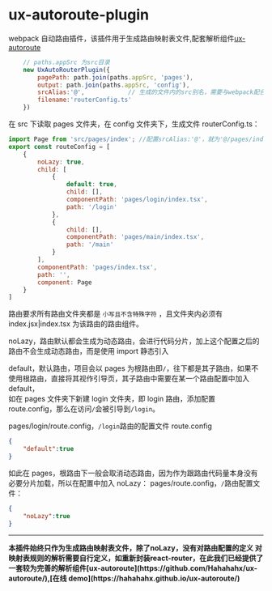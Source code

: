# ux-autoroute-plugin

webpack 自动路由插件，该插件用于生成路由映射表文件,配套解析组件[ux-autoroute](https://github.com/Hahahahx/ux-autoroute/)

```Javascript
    // paths.appSrc 为src目录
    new UxAutoRouterPlugin({
        pagePath: path.join(paths.appSrc, 'pages'),
        output: path.join(paths.appSrc, 'config'),
        srcAlias:'@',            // 生成的文件内的src别名，需要与webpack配合，如果不加这个配置默认为src
        filename:'routerConfig.ts'
    })

```

在 src 下读取 pages 文件夹，在 config 文件夹下，生成文件 routerConfig.ts：

```Javascript
import Page from 'src/pages/index'; //配置srcAlias:'@'，就为'@/pages/index'
export const routeConfig = [
    {
        noLazy: true,
        child: [
            {
                default: true,
                child: [],
                componentPath: 'pages/login/index.tsx',
                path: '/login'
            },
            {
                child: [],
                componentPath: 'pages/main/index.tsx',
                path: '/main'
            }
        ],
        componentPath: 'pages/index.tsx',
        path: '',
        component: Page
    }
]
```

路由要求所有路由文件夹都是 `小写且不含特殊字符` ，且文件夹内必须有 index.jsx|index.tsx 为该路由的路由组件。

noLazy，路由默认都会生成为动态路由，会进行代码分片，加上这个配置之后的路由不会生成动态路由，而是使用 import 静态引入

default，默认路由，项目会以 pages 为根路由即`/`，往下都是其子路由，如果不使用根路由，直接将其视作引导页，其子路由中需要在某一个路由配置中加入 default，<br/>
如在 pages 文件夹下新建 login 文件夹，即 login 路由，添加配置 route.config，那么在访问`/`会被引导到`/login`。

pages/login/route.config，`/login`路由的配置文件 route.config

```Json
{
    "default":true
}
```

如此在 pages，根路由下一般会取消动态路由，因为作为跟路由代码量本身没有必要分片加载，所以在配置中加入 noLazy：
pages/route.config，`/`路由配置文件：

```Json
{
    "noLazy":true
}
```

--------------------------------------

<b>
本插件始终只作为生成路由映射表文件，除了noLazy，没有对路由配置的定义
对映射表规则的解析需要自行定义，如重新封装react-router，在此我们已经提供了一套较为完善的解析组件[ux-autoroute](https://github.com/Hahahahx/ux-autoroute/),[在线 demo](https://hahahahx.github.io/ux-autoroute/)
</b>